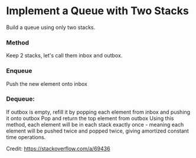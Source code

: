 # Implement a Queue with Two Stacks
Build a queue using only two stacks.

### Method
Keep 2 stacks, let's call them inbox and outbox.

### Enqueue
Push the new element onto inbox

### Dequeue:
If outbox is empty, refill it by popping each element from inbox and pushing it
onto outbox Pop and return the top element from outbox Using this method, each
element will be in each stack exactly once - meaning each element will be pushed
twice and popped twice, giving amortized constant time operations.

Credit: https://stackoverflow.com/a/69436
